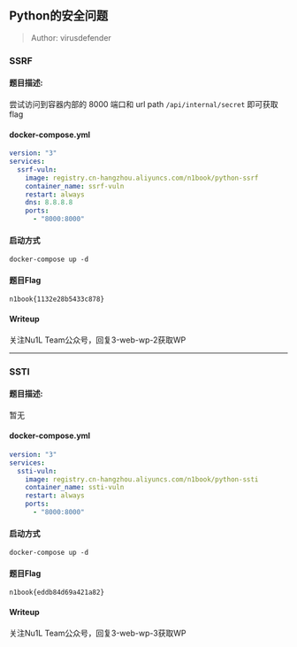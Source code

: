 ## Python的安全问题

> Author: virusdefender

### SSRF

#### 题目描述: 

尝试访问到容器内部的 8000 端口和 url path `/api/internal/secret` 即可获取 flag

#### docker-compose.yml

```yaml
version: "3"
services:
  ssrf-vuln:
    image: registry.cn-hangzhou.aliyuncs.com/n1book/python-ssrf
    container_name: ssrf-vuln
    restart: always
    dns: 8.8.8.8
    ports:
      - "8000:8000"
```

#### 启动方式

`docker-compose up -d`

#### 题目Flag

`n1book{1132e28b5433c878}`


#### Writeup

关注Nu1L Team公众号，回复3-web-wp-2获取WP

---

### SSTI

#### 题目描述: 

暂无

#### docker-compose.yml

```yaml
version: "3"
services:
  ssti-vuln:
    image: registry.cn-hangzhou.aliyuncs.com/n1book/python-ssti
    container_name: ssti-vuln
    restart: always
    ports:
      - "8000:8000"
```

#### 启动方式

`docker-compose up -d`

#### 题目Flag

`n1book{eddb84d69a421a82}`


#### Writeup

关注Nu1L Team公众号，回复3-web-wp-3获取WP
